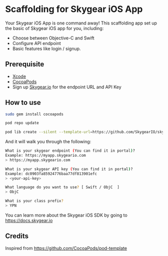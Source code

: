 # Scaffolding for Skygear iOS App

Your Skygear iOS App is one command away! This scaffolding app set up the basic
of Skygear iOS app for you, including:

* Choose between Objective-C and Swift
* Configure API endpoint
* Basic features like login / signup.

## Prerequisite

* [Xcode](https://developer.apple.com/download/)
* [CocoaPods](https://guides.cocoapods.org/using/getting-started.html)
* Sign up [Skygear.io](https://skygear.io) for the endpoint URL and API Key

## How to use

```bash
sudo gem install cocoapods

pod repo update

pod lib create --silent --template-url=https://github.com/SkygearIO/skygear-Scaffolding-iOS.git "YourProjectName"
```

And it will walk you through the following:
```bash
What is your skygear endpoint (You can find it in portal)?
Example: https://myapp.skygeario.com
> https://myapp.skygeario.com

What is your skygear API key (You can find it in portal)?
Example: dc0903fa85924776baa77df813901efc
> <your-api-key>

What language do you want to use? [ Swift / ObjC  ]
> ObjC

What is your class prefix?
> YPN
```

You can learn more about the Skygear iOS SDK by going to https://docs.skygear.io


## Credits

Inspired from https://github.com/CocoaPods/pod-template
